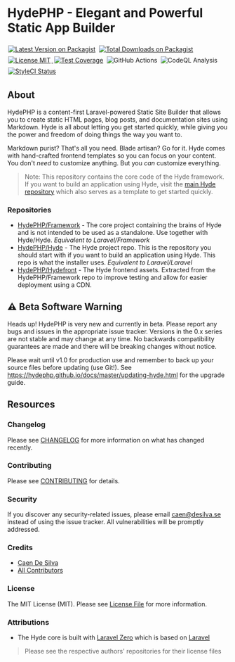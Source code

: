 # HydePHP - Elegant and Powerful Static App Builder

<p> 
    <a href="https://packagist.org/packages/hyde/framework"><img style="display: inline; margin: 4px 2px;" src="https://img.shields.io/packagist/v/hyde/framework?include_prereleases" alt="Latest Version on Packagist"></a> 
    <a href="https://packagist.org/packages/hyde/framework"><img style="display: inline; margin: 4px 2px;" src="https://img.shields.io/packagist/dt/hyde/framework" alt="Total Downloads on Packagist"></a> 
    <a href="https://github.com/hydephp/hyde/blob/master/LICENSE.md"> <img style="display: inline; margin: 4px 2px;" src="https://img.shields.io/github/license/hydephp/hyde" alt="License MIT"> </a>
    <a href="https://cdn.desilva.se/microservices/coverbadges/badges/9b8f6a9a7a48a2df54e6751790bad8bd910015301e379f334d6ec74c4c3806d1.svg"><img style="display: inline; margin: 4px 2px;" src="https://cdn.desilva.se/microservices/coverbadges/badges/9b8f6a9a7a48a2df54e6751790bad8bd910015301e379f334d6ec74c4c3806d1.svg" alt="Test Coverage" title="Average coverage between categories"></a>
    <img style="display: inline; margin: 4px 2px;" src="https://github.com/hydephp/hyde/actions/workflows/test-suite.yml/badge.svg" alt="GitHub Actions"> <img style="display: inline; margin: 4px 2px;" src="https://github.com/hydephp/hydefront/actions/workflows/codeql.yml/badge.svg" alt="CodeQL Analysis"> 
    <a href="https://github.styleci.io/repos/472503421?branch=master"> <img style="display: inline; margin: 4px 2px;" src="https://github.styleci.io/repos/472503421/shield?branch=master" alt="StyleCI Status"> </a>
</p>

## About

HydePHP is a content-first Laravel-powered Static Site Builder that allows you to create static HTML pages, blog posts, and documentation sites using Markdown.
Hyde is all about letting you get started quickly, while giving you the power and freedom of doing things the way you want to.

Markdown purist? That's all you need. Blade artisan? Go for it.
Hyde comes with hand-crafted frontend templates so you can focus on your content.
You don't _need_ to customize anything. But you _can_ customize everything.

> Note: This repository contains the core code of the Hyde framework. If you want to build an application using Hyde, visit the [main Hyde repository](https://github.com/hydephp/hyde) which also serves as a template to get started quickly.

### Repositories

- [HydePHP/Framework](https://github.com/hydephp/framework) - The core project containing the brains of Hyde and is not intended to be used as a standalone. Use together with Hyde/Hyde. <i>Equivalent to Laravel/Framework</i>
- [HydePHP/Hyde](https://github.com/hydephp/hyde) - The Hyde project repo. This is the repository you should start with if you want to build an application using Hyde. This repo is what the installer uses. <i>Equivalent to Laravel/Laravel</i>
- [HydePHP/Hydefront](https://github.com/hydephp/hydefront) - The Hyde frontend assets. Extracted from the HydePHP/Framework repo to improve testing and allow for easier deployment using a CDN.


## ⚠ Beta Software Warning 
Heads up! HydePHP is very new and currently in beta. Please report any bugs and issues in the appropriate issue tracker. Versions in the 0.x series are not stable and may change at any time. No backwards compatibility guarantees are made and there will be breaking changes without notice.

Please wait until v1.0 for production use and remember to back up your source files before updating (use Git!).
See https://hydephp.github.io/docs/master/updating-hyde.html for the upgrade guide.

## Resources

### Changelog

Please see [CHANGELOG](CHANGELOG.md) for more information on what has changed recently.

### Contributing

Please see [CONTRIBUTING](.github/CONTRIBUTING.md) for details.

### Security

If you discover any security-related issues, please email caen@desilva.se instead of using the issue tracker.
All vulnerabilities will be promptly addressed.

### Credits

-   [Caen De Silva](https://github.com/caendesilva)
-   [All Contributors](../../contributors)

### License

The MIT License (MIT). Please see [License File](LICENSE.md) for more information.

### Attributions

- The Hyde core is built with [Laravel Zero](https://laravel-zero.com/) which is based on [Laravel](https://laravel.com/)

> Please see the respective authors' repositories for their license files
